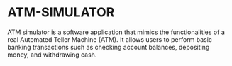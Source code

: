 # ATM-SIMULATOR
ATM simulator is a software application that mimics the functionalities of a real Automated Teller Machine (ATM). It allows users to perform basic banking transactions such as checking account balances, depositing money, and withdrawing cash.  
